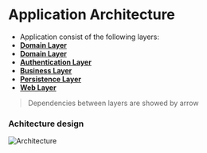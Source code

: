 # Application Architecture

- Application consist of the following layers:
 - __[Domain Layer](./Core/Domain)__
 - __[Domain Layer](./Core/Domain)__ 
 - __[Authentication Layer](./Infrastructure/Authentication)__ 
 - __[Business Layer](./Infrastructure/Business)__
 - __[Persistence Layer](./Infrastructure/Persistence)__
 - __[Web Layer](./Web)__


> Dependencies between layers are showed by arrow


### Achitecture design

![Architecture](https://downloader.disk.yandex.ru/preview/feb6461f17df0198155a7204d55594a7bd417aa2f877bd85a856d3afaa931433/5e42d05d/BkUcR9lE3g4VxW7W6HMS7F5AzR6ilUI8f8ONjO8ajXPxtetPKQQv6ND3_UUjLeLgfV1WHNYXlzK4jjXIqhGWCQ==?uid=0&filename=Architecture+design.png&disposition=inline&hash=&limit=0&content_type=image%2Fpng&tknv=v2&owner_uid=596091530&size=2048x2048)
